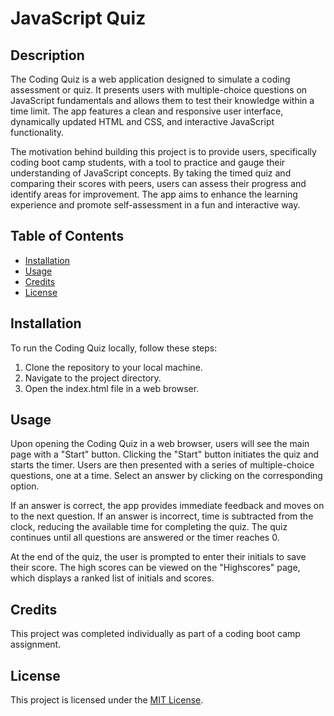 <h1>JavaScript Quiz</h1>

<h2>Description</h2>

<p>The Coding Quiz is a web application designed to simulate a coding assessment or quiz. It presents users with multiple-choice questions on JavaScript fundamentals and allows them to test their knowledge within a time limit. The app features a clean and responsive user interface, dynamically updated HTML and CSS, and interactive JavaScript functionality.</p>

<p>The motivation behind building this project is to provide users, specifically coding boot camp students, with a tool to practice and gauge their understanding of JavaScript concepts. By taking the timed quiz and comparing their scores with peers, users can assess their progress and identify areas for improvement. The app aims to enhance the learning experience and promote self-assessment in a fun and interactive way.</p>

<h2>Table of Contents</h2>

<ul>
    <li><a href="#installation">Installation</a></li>
    <li><a href="#usage">Usage</a></li>
    <li><a href="#credits">Credits</a></li>
    <li><a href="#license">License</a></li>
</ul>

<h2>Installation</h2>

<p>To run the Coding Quiz locally, follow these steps:</p>

<ol>
    <li>Clone the repository to your local machine.</li>
    <li>Navigate to the project directory.</li>
    <li>Open the index.html file in a web browser.</li>
</ol>

<h2>Usage</h2>

<p>Upon opening the Coding Quiz in a web browser, users will see the main page with a "Start" button. Clicking the "Start" button initiates the quiz and starts the timer. Users are then presented with a series of multiple-choice questions, one at a time. Select an answer by clicking on the corresponding option.</p>

<p>If an answer is correct, the app provides immediate feedback and moves on to the next question. If an answer is incorrect, time is subtracted from the clock, reducing the available time for completing the quiz. The quiz continues until all questions are answered or the timer reaches 0.</p>

<p>At the end of the quiz, the user is prompted to enter their initials to save their score. The high scores can be viewed on the "Highscores" page, which displays a ranked list of initials and scores.</p>

<h2>Credits</h2>

<p>This project was completed individually as part of a coding boot camp assignment.</p>

<h2>License</h2>

<p>This project is licensed under the <a href="LICENSE">MIT License</a>.</p>
